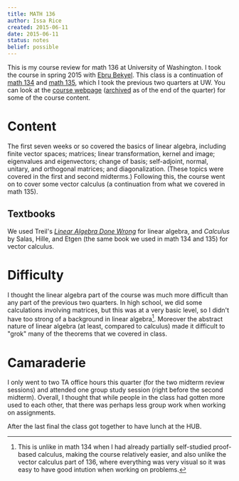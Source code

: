 ```yaml
---
title: MATH 136
author: Issa Rice
created: 2015-06-11
date: 2015-06-11
status: notes
belief: possible
---
```


This is my course review for math 136 at University of Washington.
I took the course in spring 2015 with [Ebru Bekyel].  This class is a
continuation of [math 134]() and [math 135](), which I took the previous
two quarters at UW.  You can look at the [course webpage] ([archived] as
of the end of the quarter) for some of the course content.

[ebru bekyel]: http://www.math.washington.edu/~ebekyel/
[course webpage]: http://www.math.washington.edu/~ebekyel/Math136/
[archived]: https://web.archive.org/web/20150611194231/http://www.math.washington.edu/~ebekyel/Math136/

# Content

The first seven weeks or so covered the basics of linear algebra,
including finite vector spaces; matrices; linear transformation, kernel
and image; eigenvalues and eigenvectors; change of basis; self-adjoint,
normal, unitary, and orthogonal matrices; and diagonalization. (These
topics were covered in the first and second midterms.) Following this,
the course went on to cover some vector calculus (a continuation from
what we covered in math 135).

## Textbooks

We used Treil's *[Linear Algebra Done Wrong][ladw]* for linear algebra,
and *Calculus* by Salas, Hille, and Etgen (the same book we used in math
134 and 135) for vector calculus.

[ladw]: http://www.math.brown.edu/~treil/papers/LADW/LADW.html

# Difficulty

I thought the linear algebra part of the course was much more difficult
than any part of the previous two quarters. In high school, we did some
calculations involving matrices, but this was at a very basic level, so
I didn't have too strong of a background in linear algebra[^calc].
Moreover the abstract nature of linear algebra (at least, compared to
calculus) made it difficult to "grok" many of the theorems that we
covered in class.

[^calc]: This is unlike in math 134 when I had already partially
self-studied proof-based calculus, making the course relatively easier,
and also unlike the vector calculus part of 136, where everything was
very visual so it was easy to have good intution when working on
problems.

# Camaraderie

I only went to two TA office hours this quarter (for the two midterm
review sessions) and attended one group study session (right before the
second midterm). Overall, I thought that while people in the class had
gotten more used to each other, that there was perhaps less group work
when working on assignments.

After the last final the class got together to have lunch at the HUB.
